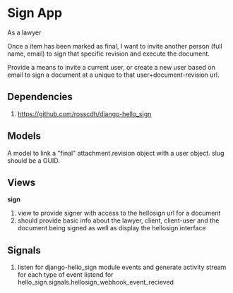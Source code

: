 Sign App
==========

As a lawyer

Once a item has been marked as final, I want to invite another person 
(full name, email) to sign that specific revision and execute the document.

Provide a means to invite a current user, or create a new user based on email
to sign a document at a unique to that user+document-revision url.

Dependencies
------------

1. https://github.com/rosscdh/django-hello_sign


Models
------

A model to link a "final" attachment.revision object with a user object.
slug should be a GUID.


Views
-----

__sign__

1. view to provide signer with access to the hellosign url for a document
2. should provide basic info about the lawyer, client, client-user and the 
document being signed as well as display the hellosign interface


Signals
-------

1. listen for django-hello_sign module events and generate activity stream for each
type of event listend for hello_sign.signals.hellosign_webhook_event_recieved

